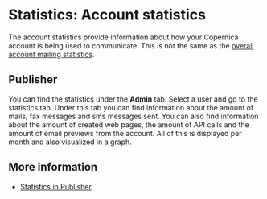 # Statistics: Account statistics

The account statistics provide information about how your Copernica 
account is being used to communicate. This is not the same as the 
[overall account mailing statistics](./statistics-account-mailings).

## Publisher 

You can find the statistics under the **Admin** tab. Select a user and go 
to the statistics tab. Under this tab you can find information about 
the amount of mails, fax messages and sms messages sent. You can also find 
information about the amount of created web pages, the amount of API calls and 
the amount of email previews from the account. All of this is displayed 
per month and also visualized in a graph.

## More information

* [Statistics in Publisher](./statistics)
